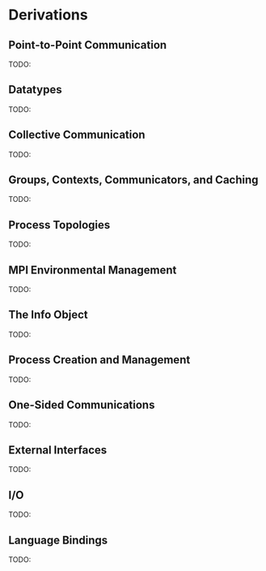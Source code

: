 # Derivations
## Point-to-Point Communication
TODO:

## Datatypes
TODO:

## Collective Communication
TODO:

## Groups, Contexts, Communicators, and Caching
TODO:

## Process Topologies
TODO:

## MPI Environmental Management
TODO:

## The Info Object
TODO:

## Process Creation and Management
TODO:

## One-Sided Communications
TODO:

## External Interfaces
TODO:

## I/O
TODO:

## Language Bindings
TODO:
